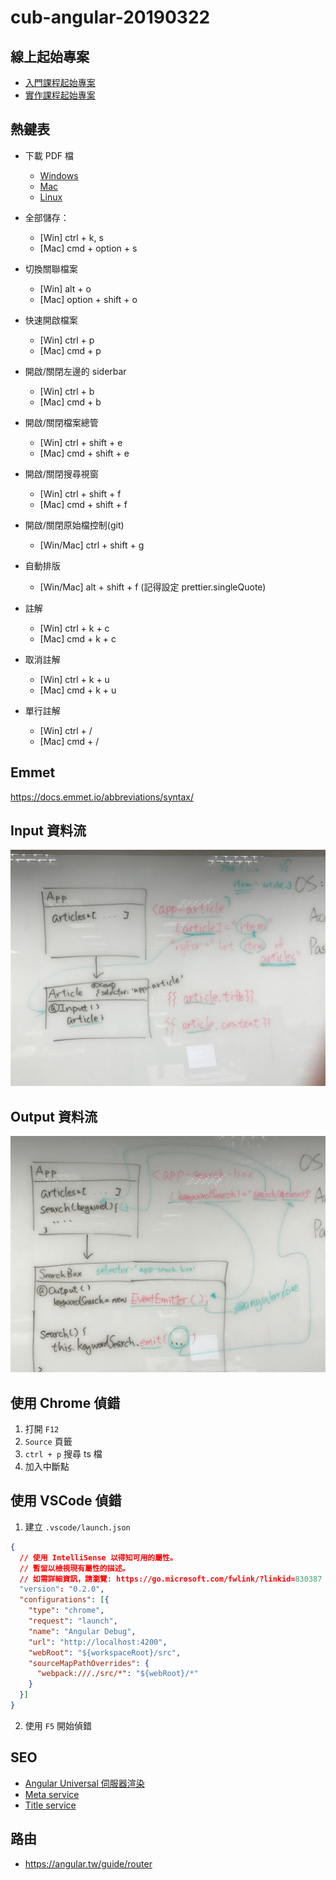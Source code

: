 # cub-angular-20190322

## 線上起始專案

- [入門課程起始專案](https://stackblitz.com/edit/cub-angular-20190322)
- [實作課程起始專案](https://stackblitz.com/edit/cub-angular-20190323)

## 熱鍵表

- 下載 PDF 檔
    - [Windows](https://code.visualstudio.com/shortcuts/keyboard-shortcuts-windows.pdf)
    - [Mac](https://code.visualstudio.com/shortcuts/keyboard-shortcuts-macos.pdf)
    - [Linux](https://code.visualstudio.com/shortcuts/keyboard-shortcuts-linux.pdf)

- 全部儲存：
    - [Win] ctrl + k, s
    - [Mac] cmd + option + s

- 切換關聯檔案
    - [Win] alt + o
    - [Mac] option + shift + o

- 快速開啟檔案
    - [Win] ctrl + p
    - [Mac] cmd + p

- 開啟/關閉左邊的 siderbar
    - [Win] ctrl + b
    - [Mac] cmd + b

- 開啟/關閉檔案總管
    - [Win] ctrl + shift + e
    - [Mac] cmd + shift + e

- 開啟/關閉搜尋視窗
    - [Win] ctrl + shift + f
    - [Mac] cmd + shift + f

- 開啟/關閉原始檔控制(git)
    - [Win/Mac] ctrl + shift + g

- 自動排版
    - [Win/Mac] alt + shift + f (記得設定 prettier.singleQuote)

- 註解
    - [Win] ctrl + k + c
    - [Mac] cmd + k + c

- 取消註解
    - [Win] ctrl + k + u
    - [Mac] cmd + k + u

- 單行註解
    - [Win] ctrl + /
    - [Mac] cmd + /

## Emmet

https://docs.emmet.io/abbreviations/syntax/

## Input 資料流

![Input 資料流](images/input-flow.jpg)

## Output 資料流

![Output 資料流](images/output-flow.jpg)

## 使用 Chrome 偵錯

1. 打開 `F12`
2. `Source` 頁籤
3. `ctrl + p` 搜尋 ts 檔
4. 加入中斷點

## 使用 VSCode 偵錯

1. 建立 `.vscode/launch.json`

```json
{
  // 使用 IntelliSense 以得知可用的屬性。
  // 暫留以檢視現有屬性的描述。
  // 如需詳細資訊，請瀏覽: https://go.microsoft.com/fwlink/?linkid=830387
  "version": "0.2.0",
  "configurations": [{
    "type": "chrome",
    "request": "launch",
    "name": "Angular Debug",
    "url": "http://localhost:4200",
    "webRoot": "${workspaceRoot}/src",
    "sourceMapPathOverrides": {
      "webpack:///./src/*": "${webRoot}/*"
    }
  }]
}
```

2. 使用 `F5` 開始偵錯

## SEO

- [Angular Universal 伺服器渲染](https://angular.tw/guide/universal)
- [Meta service](https://angular.tw/api/platform-browser/Meta)
- [Title service](https://angular.tw/api/platform-browser/Title)

## 路由

- https://angular.tw/guide/router
